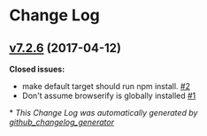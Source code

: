 # Change Log

## [v7.2.6](https://github.com/muoncore/muon.js/tree/v7.2.6) (2017-04-12)
**Closed issues:**

- make default target should run npm install. [\#2](https://github.com/muoncore/muon.js/issues/2)
- Don't assume browserify is globally installed [\#1](https://github.com/muoncore/muon.js/issues/1)



\* *This Change Log was automatically generated by [github_changelog_generator](https://github.com/skywinder/Github-Changelog-Generator)*